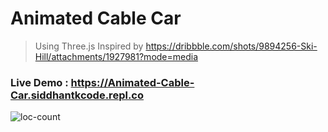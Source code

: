 # Animated Cable Car
> Using Three.js
Inspired by https://dribbble.com/shots/9894256-Ski-Hill/attachments/1927981?mode=media

### Live Demo : https://Animated-Cable-Car.siddhantkcode.repl.co

![loc-count](https://sloc.xyz/github/Siddhant-K-code/Animated-Cable-Car)
